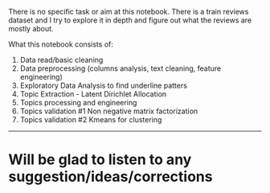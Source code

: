 There is no specific task or aim at this notebook. 
There is a train reviews dataset and I try to explore it in depth and figure out what the reviews are mostly about. 

What this notebook consists of: 
1. Data read/basic cleaning
2. Data preprocessing (columns analysis, text cleaning, feature engineering)
3. Exploratory Data Analysis to find underline patters
4. Topic Extraction - Latent Dirichlet Allocation
5. Topics processing and engineering
6. Topics validation #1 Non negative matrix factorization
7. Topics validation #2 Kmeans for clustering

______________________________________________________________________________________________________________________
# Will be glad to listen to any suggestion/ideas/corrections
